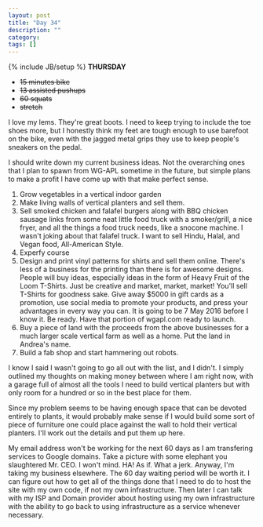 ```yaml
---
layout: post
title: "Day 34"
description: ""
category:
tags: []
---
```

{% include JB/setup %}
**THURSDAY**

- ~~15 minutes bike~~
- ~~13 assisted pushups~~
- ~~60 squats~~
- ~~stretch~~

I love my lems. They're great boots. I need to keep trying to include the toe shoes more, but I honestly think my feet are tough enough to use barefoot on the bike, even with the jagged metal grips they use to keep people's sneakers on the pedal.

I should write down my current business ideas. Not the overarching ones that I plan to spawn from WG-APL sometime in the future, but simple plans to make a profit I have come up with that make perfect sense.

1. Grow vegetables in a vertical indoor garden
2. Make living walls of vertical planters and sell them.
3. Sell smoked chicken and falafel burgers along with BBQ chicken sausage links from some neat little food truck with a smoker/grill, a nice fryer, and all the things a food truck needs, like a snocone machine. I wasn't joking about that falafel truck. I want to sell Hindu, Halal, and Vegan food, All-American Style.
4. Experfy course
5. Design and print vinyl patterns for shirts and sell them online. There's less of a business for the printing than there is for awesome designs. People will buy ideas, especially ideas in the form of Heavy Fruit of the Loom T-Shirts. Just be creative and market, market, market! You'll sell T-Shirts for goodness sake. Give away $5000 in gift cards as a promotion, use social media to promote your products, and press your advantages in every way you can. It is going to be 7 May 2016 before I know it. Be ready. Have that portion of wgapl.com ready to launch.
6. Buy a piece of land with the proceeds from the above businesses for a much larger scale vertical farm as well as a home. Put the land in Andrea's name.
7. Build a fab shop and start hammering out robots.

I know I said I wasn't going to go all out with the list, and I didn't. I simply outlined my thoughts on making money between where I am right now, with a garage full of almost all the tools I need to build vertical planters but with only room for a hundred or so in the best place for them.

Since my problem seems to be having enough space that can be devoted entirely to plants, it would probably make sense if I would build some sort of piece of furniture one could place against the wall to hold their vertical planters. I'll work out the details and put them up here.

My email address won't be working for the next 60 days as I am transfering services to Google domains. Take a picture with some elephant you slaughtered Mr. CEO. I won't mind. HA! As if. What a jerk. Anyway, I'm taking my business elsewhere. The 60 day waiting period will be worth it. I can figure out how to get all of the things done that I need to do to host the site with my own code, if not my own infrastructure. Then later I can talk with my ISP and Domain provider about hosting using my own infrastructure with the ability to go back to using infrastructure as a service whenever necessary.
